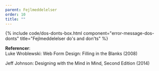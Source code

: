 ```yaml
---
parent: Fejlmeddelelser
order: 10
title: ""
---
```


{% include code/dos-donts-box.html component="error-message-dos-donts" title="Fejlmeddelelser do's and don'ts" %}

**Referencer**:<br />
Luke Wroblewski: Web Form Design: Filling in the Blanks (2008)

Jeff Johnson: Designing with the Mind in Mind, Second Edition (2014)

